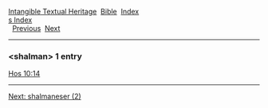 [Intangible Textual Heritage](../../index)  [Bible](../index) 
[Index](index)   
[s Index](_s_)  
  [Previous](c10099)  [Next](c10101) 

------------------------------------------------------------------------

### &lt;shalman&gt; 1 entry

[Hos 10:14](../kjv/hos010.htm#014)  

------------------------------------------------------------------------

[Next: shalmaneser (2)](c10101)
